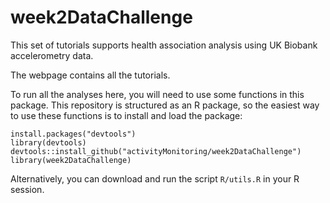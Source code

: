 # week2DataChallenge
This set of tutorials supports health association analysis using UK Biobank accelerometry data.

The webpage contains all the tutorials. 

To run all the analyses here, you will need to use some functions in this package. This repository is structured as an R package, so the easiest way to use these functions is to install and load the package: 
```
install.packages("devtools")
library(devtools)
devtools::install_github("activityMonitoring/week2DataChallenge")
library(week2DataChallenge)
```

Alternatively, you can download and run the script `R/utils.R` in your R session.

